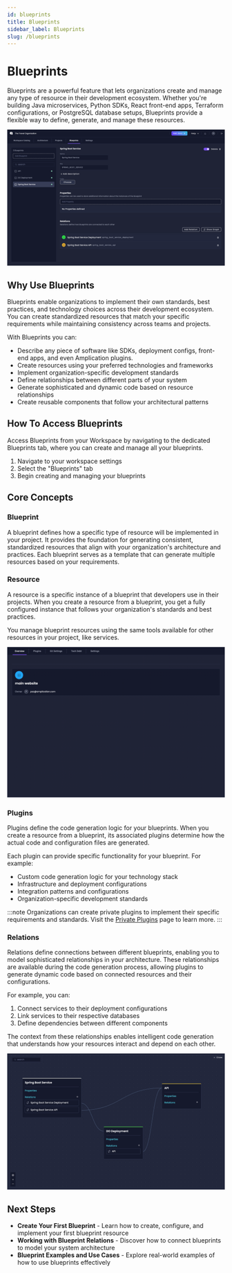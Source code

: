 ```yaml
---
id: blueprints
title: Blueprints
sidebar_label: Blueprints
slug: /blueprints
---
```


# Blueprints

Blueprints are a powerful feature that lets organizations create and manage any type of resource in their development ecosystem.
Whether you're building Java microservices, Python SDKs, React front-end apps, Terraform configurations, or PostgreSQL database setups, Blueprints provide a flexible way to define, generate, and manage these resources.

![Project-level Blueprints Tab](./assets/blueprints/blueprint.png)

## Why Use Blueprints

Blueprints enable organizations to implement their own standards, best practices, and technology choices across their development ecosystem.
You can create standardized resources that match your specific requirements while maintaining consistency across teams and projects.

With Blueprints you can:

- Describe any piece of software like SDKs, deployment configs, front-end apps, and even Amplication plugins.
- Create resources using your preferred technologies and frameworks
- Implement organization-specific development standards
- Define relationships between different parts of your system
- Generate sophisticated and dynamic code based on resource relationships
- Create reusable components that follow your architectural patterns

## How To Access Blueprints

Access Blueprints from your Workspace by navigating to the dedicated Blueprints tab, where you can create and manage all your blueprints.

1. Navigate to your workspace settings
2. Select the "Blueprints" tab
3. Begin creating and managing your blueprints

## Core Concepts

### Blueprint

A blueprint defines how a specific type of resource will be implemented in your project. It provides the foundation for generating consistent, standardized resources that align with your organization's architecture and practices. Each blueprint serves as a template that can generate multiple resources based on your requirements.

### Resource

A resource is a specific instance of a blueprint that developers use in their projects.
When you create a resource from a blueprint, you get a fully configured instance that follows your organization's standards and best practices.

You manage blueprint resources using the same tools available for other resources in your project, like services.

![A resource created from a Blueprint](./assets/blueprints/resource.png)

### Plugins

Plugins define the code generation logic for your blueprints. When you create a resource from a blueprint, its associated plugins determine how the actual code and configuration files are generated.

Each plugin can provide specific functionality for your blueprint.
For example:

- Custom code generation logic for your technology stack
- Infrastructure and deployment configurations
- Integration patterns and configurations
- Organization-specific development standards

:::note
Organizations can create private plugins to implement their specific requirements and standards. Visit the [Private Plugins](/private-plugins) page to learn more.
:::

### Relations

Relations define connections between different blueprints, enabling you to model sophisticated relationships in your architecture.
These relationships are available during the code generation process, allowing plugins to generate dynamic code based on connected resources and their configurations.

For example, you can:

1. Connect services to their deployment configurations
2. Link services to their respective databases
3. Define dependencies between different components

The context from these relationships enables intelligent code generation that understands how your resources interact and depend on each other.

![Relations between Blueprints](./assets/blueprints/relations.png)

## Next Steps

- **Create Your First Blueprint** - Learn how to create, configure, and implement your first blueprint resource
- **Working with Blueprint Relations** - Discover how to connect blueprints to model your system architecture
- **Blueprint Examples and Use Cases** - Explore real-world examples of how to use blueprints effectively